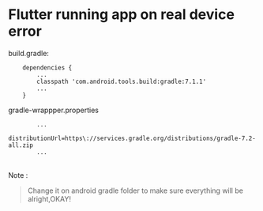 # Flutter running app on real device error
build.gradle:
```
    dependencies {
        ...
        classpath 'com.android.tools.build:gradle:7.1.1'
        ...
    }
```
gradle-wrappper.properties
```
        ...
        distributionUrl=https\://services.gradle.org/distributions/gradle-7.2-all.zip
        ...
```
<br>
Note :

> Change it on android gradle folder to make sure everything will be alright,OKAY!
